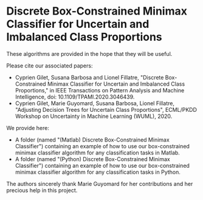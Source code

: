 # Discrete Box-Constrained Minimax Classifier for Uncertain and Imbalanced Class Proportions

These algorithms are provided in the hope that they will be useful. 

Please cite our associated papers: 

+ Cyprien Gilet, Susana Barbosa and Lionel Fillatre, "Discrete Box-Constrained Minimax Classifier for Uncertain and Imbalanced Class Proportions," in IEEE Transactions on Pattern Analysis and Machine Intelligence, doi: 10.1109/TPAMI.2020.3046439. 
+ Cyprien Gilet, Marie Guyomard, Susana Barbosa, Lionel Fillatre, "Adjusting Decision Trees for Uncertain Class Proportions", ECML/PKDD Workshop on Uncertainty in Machine Learning (WUML), 2020. 

We provide here:

+ A folder (named "(Matlab) Discrete Box-Constrained Minimax Classifier") containing an example of how to use our box-constrained minimax classifier algorithm for any classification tasks in Matlab.
+ A folder (named "(Python) Discrete Box-Constrained Minimax Classifier") containing an example of how to use our box-constrained minimax classifier algorithm for any classification tasks in Python.

The authors sincerely thank Marie Guyomard for her contributions and her precious help in this project.
